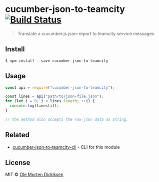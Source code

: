 # cucumber-json-to-teamcity [![Build Status](https://travis-ci.org/oledid/cucumber-json-to-teamcity.svg?branch=master)](https://travis-ci.org/oledid/cucumber-json-to-teamcity.svg?branch=master)

> Translate a cucumber.js json-report to teamcity service messages

## Install

```
$ npm install --save cucumber-json-to-teamcity
```


## Usage

```js
const api = require("cucumber-json-to-teamcity");

const lines = api("path/to/json-file.json");
for (let i = 0; i < lines.length; ++i) {
  console.log(lines[i]);
}

// the method also accepts the raw json data as string.
```


## Related

- [cucumber-json-to-teamcity-cli](https://github.com/oledid/cucumber-json-to-teamcity-cli) - CLI for this module


## License

MIT © [Ole Morten Didriksen](https://github.com/oledid)
